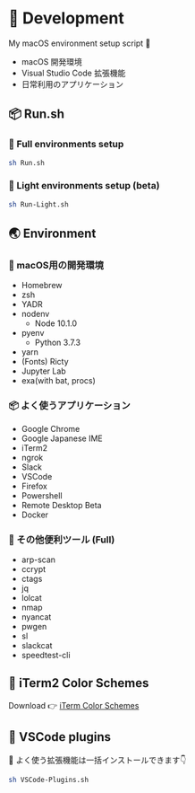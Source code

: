 # 🔧 Development

My macOS environment setup script 👀

- macOS 開発環境
- Visual Studio Code 拡張機能
- 日常利用のアプリケーション

## 📦 Run.sh

### 🚚 Full environments setup

``` bash
sh Run.sh
```

### 🚗 Light environments setup (beta)

``` bash
sh Run-Light.sh
```

## 🌏 Environment

### 🚗 macOS用の開発環境

- Homebrew
- zsh
- YADR
- nodenv
  - Node 10.1.0
- pyenv
  - Python 3.7.3
- yarn
- (Fonts) Ricty
- Jupyter Lab
- exa(with bat, procs)

### 📦 よく使うアプリケーション

- Google Chrome
- Google Japanese IME
- iTerm2
- ngrok
- Slack
- VSCode
- Firefox
- Powershell
- Remote Desktop Beta
- Docker

### 🔧 その他便利ツール (Full)

- arp-scan
- ccrypt
- ctags
- jq
- lolcat
- nmap
- nyancat
- pwgen
- sl
- slackcat
- speedtest-cli

## 🎨 iTerm2 Color Schemes

Download 👉 [iTerm Color Schemes](https://github.com/mbadolato/iTerm2-Color-Schemes)

## 🔌 VSCode plugins

🔧 よく使う拡張機能は一括インストールできます👇

``` bash
sh VSCode-Plugins.sh
```
